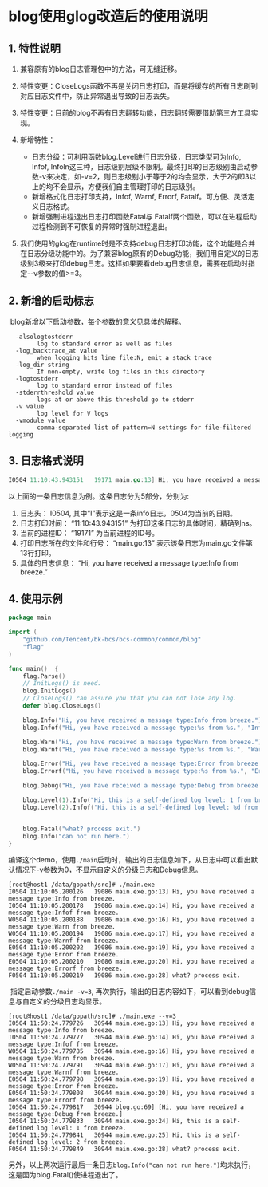# blog使用glog改造后的使用说明

## 1. 特性说明

1. 兼容原有的blog日志管理包中的方法，可无缝迁移。
2. 特性变更：CloseLogs函数不再是关闭日志打印，而是将缓存的所有日志刷到对应日志文件中，防止异常退出导致的日志丢失。
3. 特性变更：目前的blog不再有日志翻转功能，日志翻转需要借助第三方工具实现。
4. 新增特性：
   - 日志分级：可利用函数blog.Level进行日志分级，日志类型可为Info, Infof, Infoln这三种，日志级别层级不限制。最终打印的日志级别由启动参数-v来决定，如-v=2，则日志级别小于等于2的均会显示，大于2的即3以上的均不会显示，方便我们自主管理打印的日志级别。
   - 新增格式化日志打印支持，Infof, Warnf, Errorf, Fatalf。可方便、灵活定义日志格式。
   - 新增强制进程退出日志打印函数Fatal与 Fatalf两个函数，可以在进程启动过程检测到不可恢复的异常时强制进程退出。


5. 我们使用的glog在runtime时是不支持debug日志打印功能，这个功能是合并在日志分级功能中的。为了兼容blog原有的Debug功能，我们用自定义的日志级别3级来打印debug日志。这样如果要看debug日志信息，需要在启动时指定--v参数的值>=3。

## 2. 新增的启动标志

​	blog新增以下启动参数，每个参数的意义见具体的解释。

```
  -alsologtostderr
    	log to standard error as well as files
  -log_backtrace_at value
    	when logging hits line file:N, emit a stack trace
  -log_dir string
    	If non-empty, write log files in this directory
  -logtostderr
    	log to standard error instead of files
  -stderrthreshold value
    	logs at or above this threshold go to stderr
  -v value
    	log level for V logs
  -vmodule value
    	comma-separated list of pattern=N settings for file-filtered logging

```

## 3. 日志格式说明

```go
I0504 11:10:43.943151   19171 main.go:13] Hi, you have received a message type:Info from breeze.
```

以上面的一条日志信息为例。这条日志分为5部分，分别为:

1. 日志头： I0504, 其中“I”表示这是一条info日志，0504为当前的日期。
2. 日志打印时间： “11:10:43.943151” 为打印这条日志的具体时间，精确到ns。
3. 当前的进程ID： “19171” 为当前进程的ID号。
4. 打印日志所在的文件和行号： “main.go:13” 表示该条日志为main.go文件第13行打印。
5. 具体的日志信息： “Hi, you have received a message type:Info from breeze.”



## 4. 使用示例

```go
package main

import (
	"github.com/Tencent/bk-bcs/bcs-common/common/blog"
	"flag"
)

func main()  {
	flag.Parse()
    // InitLogs() is need.
	blog.InitLogs()
    // CloseLogs() can assure you that you can not lose any log.
	defer blog.CloseLogs()

	blog.Info("Hi, you have received a message type:Info from breeze.")
	blog.Infof("Hi, you have received a message type:%s from %s.", "Infof", "breeze")

	blog.Warn("Hi, you have received a message type:Warn from breeze.")
	blog.Warnf("Hi, you have received a message type:%s from %s.", "Warnf", "breeze")

	blog.Error("Hi, you have received a message type:Error from breeze.")
	blog.Errorf("Hi, you have received a message type:%s from %s.", "Errorf", "breeze")

	blog.Debug("Hi, you have received a message type:Debug from breeze.")

	blog.Level(1).Info("Hi, this is a self-defined log level: 1 from breeze.")
	blog.Level(2).Infof("Hi, this is a self-defined log level: %d from %s.", 2, "breeze")


	blog.Fatal("what? process exit.")
	blog.Info("can not run here.")
}

```

​	编译这个demo，使用`./main`启动时，输出的日志信息如下，从日志中可以看出默认情况下-v参数为0，不显示自定义的分级日志和Debug信息。

```shell
[root@host1 /data/gopath/src]# ./main.exe
I0504 11:10:05.200126   19086 main.exe.go:13] Hi, you have received a message type:Info from breeze.
I0504 11:10:05.200178   19086 main.exe.go:14] Hi, you have received a message type:Infof from breeze.
W0504 11:10:05.200188   19086 main.exe.go:16] Hi, you have received a message type:Warn from breeze.
W0504 11:10:05.200194   19086 main.exe.go:17] Hi, you have received a message type:Warnf from breeze.
E0504 11:10:05.200202   19086 main.exe.go:19] Hi, you have received a message type:Error from breeze.
E0504 11:10:05.200210   19086 main.exe.go:20] Hi, you have received a message type:Errorf from breeze.
F0504 11:10:05.200219   19086 main.exe.go:28] what? process exit.

```

​	指定启动参数`./main -v=3`, 再次执行，输出的日志内容如下，可以看到debug信息与自定义的分级日志均显示。

```shell
[root@host1 /data/gopath/src]# ./main.exe --v=3
I0504 11:50:24.779726   30944 main.exe.go:13] Hi, you have received a message type:Info from breeze.
I0504 11:50:24.779777   30944 main.exe.go:14] Hi, you have received a message type:Infof from breeze.
W0504 11:50:24.779785   30944 main.exe.go:16] Hi, you have received a message type:Warn from breeze.
W0504 11:50:24.779791   30944 main.exe.go:17] Hi, you have received a message type:Warnf from breeze.
E0504 11:50:24.779798   30944 main.exe.go:19] Hi, you have received a message type:Error from breeze.
E0504 11:50:24.779808   30944 main.exe.go:20] Hi, you have received a message type:Errorf from breeze.
I0504 11:50:24.779817   30944 blog.go:69] [Hi, you have received a message type:Debug from breeze.]
I0504 11:50:24.779833   30944 main.exe.go:24] Hi, this is a self-defined log level: 1 from breeze.
I0504 11:50:24.779841   30944 main.exe.go:25] Hi, this is a self-defined log level: 2 from breeze.
F0504 11:50:24.779849   30944 main.exe.go:28] what? process exit.
```

​	另外，以上两次运行最后一条日志`blog.Info("can not run here.")`均未执行，这是因为blog.Fatal()使进程退出了。